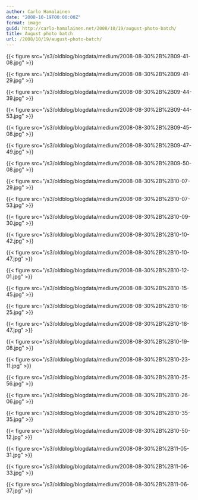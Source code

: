 ```yaml
---
author: Carlo Hamalainen
date: "2008-10-19T00:00:00Z"
format: image
guid: http://carlo-hamalainen.net/2008/10/19/august-photo-batch/
title: August photo batch
url: /2008/10/19/august-photo-batch/
---
```


{{< figure src="/s3/oldblog/blogdata/medium/2008-08-30%2B%2B09-41-08.jpg" >}}

{{< figure src="/s3/oldblog/blogdata/medium/2008-08-30%2B%2B09-41-29.jpg" >}}

{{< figure src="/s3/oldblog/blogdata/medium/2008-08-30%2B%2B09-44-39.jpg" >}}

{{< figure src="/s3/oldblog/blogdata/medium/2008-08-30%2B%2B09-44-53.jpg" >}}

{{< figure src="/s3/oldblog/blogdata/medium/2008-08-30%2B%2B09-45-08.jpg" >}}

{{< figure src="/s3/oldblog/blogdata/medium/2008-08-30%2B%2B09-47-49.jpg" >}}

{{< figure src="/s3/oldblog/blogdata/medium/2008-08-30%2B%2B09-50-08.jpg" >}}

{{< figure src="/s3/oldblog/blogdata/medium/2008-08-30%2B%2B10-07-29.jpg" >}}

{{< figure src="/s3/oldblog/blogdata/medium/2008-08-30%2B%2B10-07-53.jpg" >}}

{{< figure src="/s3/oldblog/blogdata/medium/2008-08-30%2B%2B10-09-30.jpg" >}}

{{< figure src="/s3/oldblog/blogdata/medium/2008-08-30%2B%2B10-10-42.jpg" >}}

{{< figure src="/s3/oldblog/blogdata/medium/2008-08-30%2B%2B10-10-47.jpg" >}}

{{< figure src="/s3/oldblog/blogdata/medium/2008-08-30%2B%2B10-12-01.jpg" >}}

{{< figure src="/s3/oldblog/blogdata/medium/2008-08-30%2B%2B10-15-45.jpg" >}}

{{< figure src="/s3/oldblog/blogdata/medium/2008-08-30%2B%2B10-16-25.jpg" >}}

{{< figure src="/s3/oldblog/blogdata/medium/2008-08-30%2B%2B10-18-47.jpg" >}}

{{< figure src="/s3/oldblog/blogdata/medium/2008-08-30%2B%2B10-19-08.jpg" >}}

{{< figure src="/s3/oldblog/blogdata/medium/2008-08-30%2B%2B10-23-11.jpg" >}}

{{< figure src="/s3/oldblog/blogdata/medium/2008-08-30%2B%2B10-25-56.jpg" >}}

{{< figure src="/s3/oldblog/blogdata/medium/2008-08-30%2B%2B10-26-06.jpg" >}}

{{< figure src="/s3/oldblog/blogdata/medium/2008-08-30%2B%2B10-35-35.jpg" >}}

{{< figure src="/s3/oldblog/blogdata/medium/2008-08-30%2B%2B10-50-12.jpg" >}}

{{< figure src="/s3/oldblog/blogdata/medium/2008-08-30%2B%2B11-05-31.jpg" >}}

{{< figure src="/s3/oldblog/blogdata/medium/2008-08-30%2B%2B11-06-33.jpg" >}}

{{< figure src="/s3/oldblog/blogdata/medium/2008-08-30%2B%2B11-06-37.jpg" >}}
